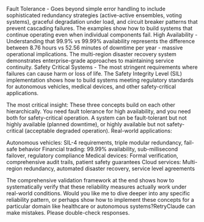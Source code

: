 Fault Tolerance - Goes beyond simple error handling to include sophisticated redundancy strategies (active-active ensembles, voting systems), graceful degradation under load, and circuit breaker patterns that prevent cascading failures. The examples show how to build systems that continue operating even when individual components fail.
High Availability - Understanding that 99.9% vs 99.99% availability represents the difference between 8.76 hours vs 52.56 minutes of downtime per year - massive operational implications. The multi-region disaster recovery system demonstrates enterprise-grade approaches to maintaining service continuity.
Safety Critical Systems - The most stringent requirements where failures can cause harm or loss of life. The Safety Integrity Level (SIL) implementation shows how to build systems meeting regulatory standards for autonomous vehicles, medical devices, and other safety-critical applications.

The most critical insight: These three concepts build on each other hierarchically. You need fault tolerance for high availability, and you need both for safety-critical operation. A system can be fault-tolerant but not highly available (planned downtime), or highly available but not safety-critical (acceptable degraded operation).
Real-world applications:

Autonomous vehicles: SIL-4 requirements, triple modular redundancy, fail-safe behavior
Financial trading: 99.99% availability, sub-millisecond failover, regulatory compliance
Medical devices: Formal verification, comprehensive audit trails, patient safety guarantees
Cloud services: Multi-region redundancy, automated disaster recovery, service level agreements

The comprehensive validation framework at the end shows how to systematically verify that these reliability measures actually work under real-world conditions.
Would you like me to dive deeper into any specific reliability pattern, or perhaps show how to implement these concepts for a particular domain like healthcare or autonomous systems?RetryClaude can make mistakes. Please double-check responses.
